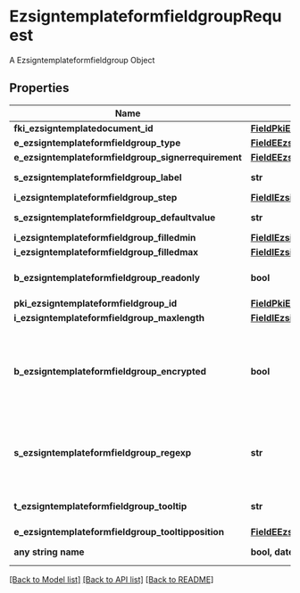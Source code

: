 # EzsigntemplateformfieldgroupRequest

A Ezsigntemplateformfieldgroup Object

## Properties
Name | Type | Description | Notes
------------ | ------------- | ------------- | -------------
**fki_ezsigntemplatedocument_id** | [**FieldPkiEzsigntemplatedocumentID**](FieldPkiEzsigntemplatedocumentID.md) |  | 
**e_ezsigntemplateformfieldgroup_type** | [**FieldEEzsigntemplateformfieldgroupType**](FieldEEzsigntemplateformfieldgroupType.md) |  | 
**e_ezsigntemplateformfieldgroup_signerrequirement** | [**FieldEEzsigntemplateformfieldgroupSignerrequirement**](FieldEEzsigntemplateformfieldgroupSignerrequirement.md) |  | 
**s_ezsigntemplateformfieldgroup_label** | **str** | The Label for the Ezsigntemplateformfieldgroup | 
**i_ezsigntemplateformfieldgroup_step** | [**FieldIEzsigntemplateformfieldgroupStep**](FieldIEzsigntemplateformfieldgroupStep.md) |  | 
**s_ezsigntemplateformfieldgroup_defaultvalue** | **str** | The default value for the Ezsigntemplateformfieldgroup | 
**i_ezsigntemplateformfieldgroup_filledmin** | [**FieldIEzsigntemplateformfieldgroupFilledmin**](FieldIEzsigntemplateformfieldgroupFilledmin.md) |  | 
**i_ezsigntemplateformfieldgroup_filledmax** | [**FieldIEzsigntemplateformfieldgroupFilledmax**](FieldIEzsigntemplateformfieldgroupFilledmax.md) |  | 
**b_ezsigntemplateformfieldgroup_readonly** | **bool** | Whether the Ezsigntemplateformfieldgroup is read only or not. | 
**pki_ezsigntemplateformfieldgroup_id** | [**FieldPkiEzsigntemplateformfieldgroupID**](FieldPkiEzsigntemplateformfieldgroupID.md) |  | [optional] 
**i_ezsigntemplateformfieldgroup_maxlength** | [**FieldIEzsigntemplateformfieldgroupMaxlength**](FieldIEzsigntemplateformfieldgroupMaxlength.md) |  | [optional] 
**b_ezsigntemplateformfieldgroup_encrypted** | **bool** | Whether the Ezsigntemplateformfieldgroup is encrypted in the database or not. Encrypted values are not displayed on the Ezsigndocument. This can only be set if eEzsigntemplateformfieldgroupType is **Text** or **Textarea** | [optional] 
**s_ezsigntemplateformfieldgroup_regexp** | **str** | A regular expression to indicate what values are acceptable for the Ezsigntemplateformfieldgroup.  This can only be set if eEzsigntemplateformfieldgroupType is **Text** or **Textarea** | [optional] 
**t_ezsigntemplateformfieldgroup_tooltip** | **str** | A tooltip that will be presented to Ezsigntemplatesigner about the Ezsigntemplateformfieldgroup | [optional] 
**e_ezsigntemplateformfieldgroup_tooltipposition** | [**FieldEEzsigntemplateformfieldgroupTooltipposition**](FieldEEzsigntemplateformfieldgroupTooltipposition.md) |  | [optional] 
**any string name** | **bool, date, datetime, dict, float, int, list, str, none_type** | any string name can be used but the value must be the correct type | [optional]

[[Back to Model list]](../README.md#documentation-for-models) [[Back to API list]](../README.md#documentation-for-api-endpoints) [[Back to README]](../README.md)


